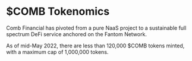 # $COMB Tokenomics

Comb Financial has pivoted from a pure NaaS project to a sustainable full spectrum DeFi service anchored on the Fantom Network.

As of mid-May 2022, there are less than 120,000 $COMB tokens minted, with a maximum cap of 1,000,000 tokens.
